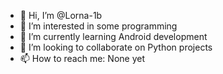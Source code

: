- 👋 Hi, I’m @Lorna-1b
- 👀 I’m interested in some programming
- 🌱 I’m currently learning Android development
- 💞️ I’m looking to collaborate on Python projects
- 📫 How to reach me: None yet

<!---
Lorna-1b/Lorna-1b is a ✨ special ✨ repository because its `README.md` (this file) appears on your GitHub profile.
You can click the Preview link to take a look at your changes.
--->
